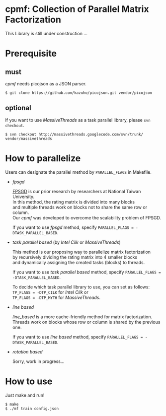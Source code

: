 cpmf: Collection of Parallel Matrix Factorization
====

This Library is still under construction ...

# Prerequisite

## must

*cpmf* needs picojson as a JSON parser.

```
$ git clone https://github.com/kazuho/picojson.git vendor/picojson
```

## optional

If you want to use *MassiveThreads* as a task parallel library,
please `svn checkout`.

```
$ svn checkout http://massivethreads.googlecode.com/svn/trunk/ vendor/massivethreads
```

# How to parallelize

Users can designate the parallel method by `PARALLEL_FLAGS` in Makefile.

* *fpsgd*

  [FPSGD](http://dl.acm.org/citation.cfm?id=2507164) is our prior research
  by researchers at National Taiwan University.  
  In this method, the rating matrix is divided into many blocks  
  and multiple threads work on blocks not to share the same row or column.  
  Our *cpmf* was developed to overcome the scalability problem of FPSGD.
  
  If you want to use *fpsgd* method,
  specify `PARALLEL_FLAGS = -DTASK_PARALLEL_BASED`.
  
* *task parallel based* (by *Intel Cilk* or *MassiveThreads*)

  This method is our proposing way to parallelize matrix factorization  
  by recursively dividing the rating matrix into 4 smaller blocks  
  and dynamically assigning the created tasks (blocks) to threads.  
  
  If you want to use *task parallel based* method,
  specify `PARALLEL_FLAGS = -DTASK_PARALLEL_BASED`.

  To decide which task parallel library to use, you can set as follows:
  `TP_FLAGS = -DTP_CILK` for *Intel Cilk* or  
  `TP_FLAGS = -DTP_MYTH` for *MassiveThreads*.

* *line based*

  *line_based* is a more cache-friendly method for matrix factorization.  
  Threads work on blocks whose row or column is shared by the previous one.
  
  If you want to use *line based* method,
  specify `PARALLEL_FLAGS = -DTASK_PARALLEL_BASED`.

* *rotation based*

  Sorry, work in progress...


# How to use

Just make and run!

```
$ make
$ ./mf train config.json
```
